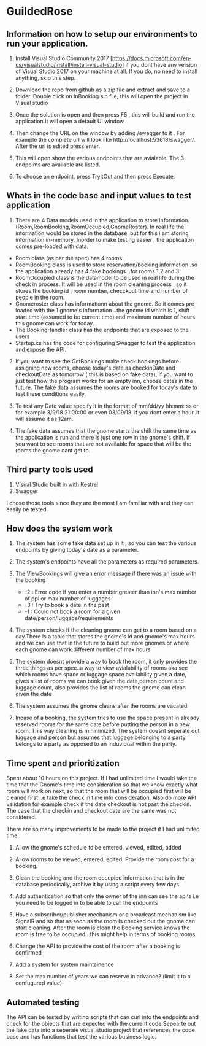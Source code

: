 # GuildedRose

## Information on how to setup our environments to run your application.

1. Install Visual Studio Community 2017  [https://docs.microsoft.com/en-us/visualstudio/install/install-visual-studio] if you dont have any version of Visual Studio 2017 on your machine at all. If you do, no need to install anything, skip this step.

2. Download the repo from github as a zip file and extract and save to a folder. Double click on InBooking.sln file, this will open the project in Visual studio

3. Once the solution is open and then press F5 , this will build and run the application.It will open a default UI window

4. Then change the URL on the window by adding /swagger to it . For example the complete url will look like http://localhost:53618/swagger/. After the url is edited press enter.

5. This will open show the various endpoints that are avialable. The 3 endpoints are available are listed.

6. To choose an endpoint, press TryitOut and then press Execute.


## Whats in the code base and  input values to test application 

1. There are 4 Data models used in the application to store information.(Room,RoomBooking,RoomOccupied,GnomeRoster). In real life the information would be stored in the database, but for this i am storing information in-memory. Inorder to make testing easier , the application comes pre-loaded with data.


  * Room class (as per the spec) has 4 rooms.
  * RoomBooking class is used to store reservation/booking information..so the application already has 4 fake bookings ..for rooms 1,2 and 3. 
 * RoomOccupied class is the datamodel to be used in real life during the check in process. It will be used in the room cleaning process , so it stores the booking id , room number, checckout time and number of people in the room. 
 * Gnomeroster class has informationn about the gnome. So it comes pre-loaded with the 1 gnome's information ..the gnome id which is 1, shift start time (assumed to be current time) and maximum number of hours this gnome can work for today. 
 * The BookingHandler class has the endpoints that are exposed to the users
 * Startup.cs has the code for configuring Swagger to test the application and expose the API.

2. If you want to see the GetBookings make check bookings before assigning new rooms, choose today's date as checkinDate and checkoutDate as tomorrow ( this is based on fake data), if you want to just test how the program works for an empty inn, choose dates in the future. The fake data assumes the rooms are booked for today's date to test these conditions easily.

3. To test any Date value specify it in the format of mm/dd/yy hh:mm: ss or for example 3/9/18 21:00:00 or even 03/09/18. if you dont enter a hour..it will assume it as 12am. 

4. The fake data assumes that the gnome starts the shift the same time as the application is run and there is just one row in the gnome's shift. If you want to see rooms that are not available for space that will be the rooms the gnome cant get to.

## Third party tools used

1. Visual Studio built in with Kestrel 
2. Swagger

I chose these tools since they are the most I am familiar with and they can easily be tested.

## How does the system work

1. The system has some fake data set up in it , so you can test the various endpoints by giving today's date as a parameter.

2. The system's endpoints have all the parameters as required parameters.

3. The ViewBookings will give an error message if there was an issue with the booking 
    * -2 : Error code if you enter a number greater than inn's max number of ppl or max number of luggages
    * -3 : Try to book a date in the past
    * -1 : Could not book a room for a given date/person/luggage/requirements
    
4. The system checks if the cleaning gnome can get to a room based on a day.There is a table that stores the gnome's id and gnome's max hours and we can use that in the future to build out more gnomes or where each gnome can work different number of max hours

5. The system doesnt provide a way to book the room, it only provides the three things as per spec..a way to view avialability of rooms aka see which rooms have space or luggage space availability given a date,  gives a list of rooms we can book given the date,person count and luggage count, also provides the list of rooms the gnome can clean given the date

6. The system assumes the gnome cleans after the rooms are vacated

7. Incase of a booking, the system tries to use the space present in already reserved rooms for the same date before putting the person in a new room. This way cleaning is mininimized. The system doesnt seperate out luggage and person but assumes that luggage belonging to a party belongs to a party as opposed to an induvidual within the party.


## Time spent and prioritization

Spent about 10 hours on this project. If I had unlimited time I would take the time that the Gnome's time into consideration so that we know exactly what room will work on next, so that the room that will be occupied first will be cleaned first i.e take the check in time into consideration. Also do more API validation for example check if the date checkout is not past the checkin. The case that the checkin and checkout date are the same was not considered.

There are so many improvements to be made to the project if I had unlimited time:

1. Allow the gnome's schedule to be entered, viewed, edited, added

2. Allow rooms to be viewed, entered, edited. Provide the room cost for a booking.

3. Clean the booking and the room occupied information that is in the database periodically, archive it by using a script every few days

4. Add authentication so that only the owner of the inn can see the api's i.e you need to be logged in to be able to call the endpoints

5. Have a subscriber/publisher mechanism or a broadcast mechanism like SignalR and so that as soon as the room is checked out the gnome can start cleaning. After the room is clean the Booking service knows the room is free to be occupied...this might help in terms of booking rooms.

6. Change the API to provide the cost of the room after a booking is confirmed

7. Add a system for system maintainence

8. Set the max number of years we can reserve in advance? (limit it to a confugured value)


## Automated testing
   The API can be tested by writing scripts that can curl into the endpoints and check for the objects that are expected with the current code.Sepearte out the fake data into a seperate visual studio project that references the code base and has functions that test the various business logic. 
    
